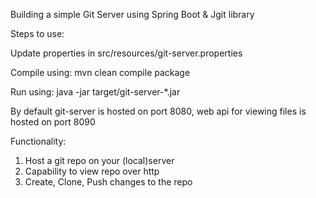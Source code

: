 Building a simple Git Server using Spring Boot & Jgit library

Steps to use:

Update properties in
src/resources/git-server.properties

Compile using:
mvn clean compile package

Run using:
java -jar target/git-server-*.jar

By default git-server is hosted on port 8080,
web api for viewing files is hosted on port 8090


Functionality:
1. Host a git repo on your (local)server
2. Capability to view repo over http
3. Create, Clone, Push changes to the repo

